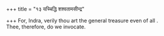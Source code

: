 +++
title = "१३ यच्चिद्धि शश्वतामसीन्द्र"

+++
For, Indra, verily thou art the general treasure even of all .  
     Thee, therefore, do we invocate.